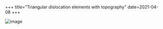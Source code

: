 +++
title="Triangular dislocation elements with topography"
date=2021-04-08
+++

![image](/images/wenchuan_model_3d.png)
